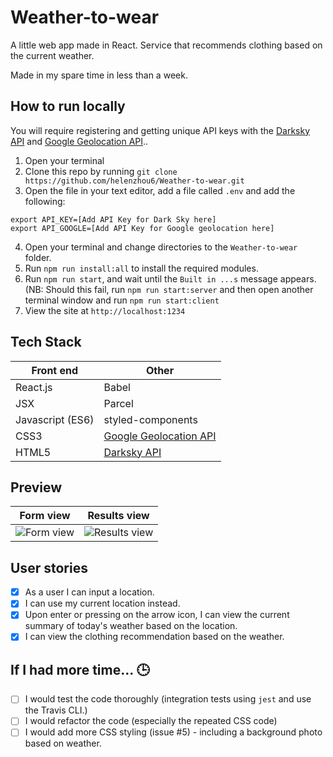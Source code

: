 # Weather-to-wear

A little web app made in React. Service that recommends clothing based on the current weather.

Made in my spare time in less than a week.

## How to run locally
You will require registering and getting unique API keys with the [Darksky API](https://darksky.net/dev/) and [Google Geolocation API](https://developers.google.com/maps/documentation/geocoding/intro)..

1. Open your terminal
2. Clone this repo by running `git clone https://github.com/helenzhou6/Weather-to-wear.git`
3. Open the file in your text editor, add a file called `.env` and add the following:
```
export API_KEY=[Add API Key for Dark Sky here]
export API_GOOGLE=[Add API Key for Google geolocation here]
```
4. Open your terminal and change directories to the `Weather-to-wear` folder.
5. Run `npm run install:all` to install the required modules.
6. Run `npm run start`, and wait until the `Built in ...s` message appears. (NB: Should this fail, run `npm run start:server` and then open another terminal window and run `npm run start:client`
7. View the site at `http://localhost:1234`

## Tech Stack

| Front end         | Other                    |
| ----------------- | ------------------------ |
| React.js          | Babel                    |
| JSX               | Parcel                   |
| Javascript (ES6)  | styled-components        |
| CSS3              | [Google Geolocation API](https://developers.google.com/maps/documentation/geocoding/intro)   |
| HTML5             | [Darksky API](https://darksky.net/dev/)                      |

## Preview

| Form view                                     | Results view      
| --------------------------------------------- | --------------
| ![Form view](https://i.imgur.com/EvYA9m8.png) | ![Results view](https://i.imgur.com/sIeKdfa.png)    

## User stories
- [x] As a user I can input a location.
- [x] I can use my current location instead.
- [x] Upon enter or pressing on the arrow icon, I can view the current summary of today's weather based on the location.
- [x] I can view the clothing recommendation based on the weather.

## If I had more time... 🕒
- [ ] I would test the code thoroughly (integration tests using `jest` and use the Travis CLI.)
- [ ] I would refactor the code (especially the repeated CSS code)
- [ ] I would add more CSS styling (issue #5) - including a background photo based on weather.
